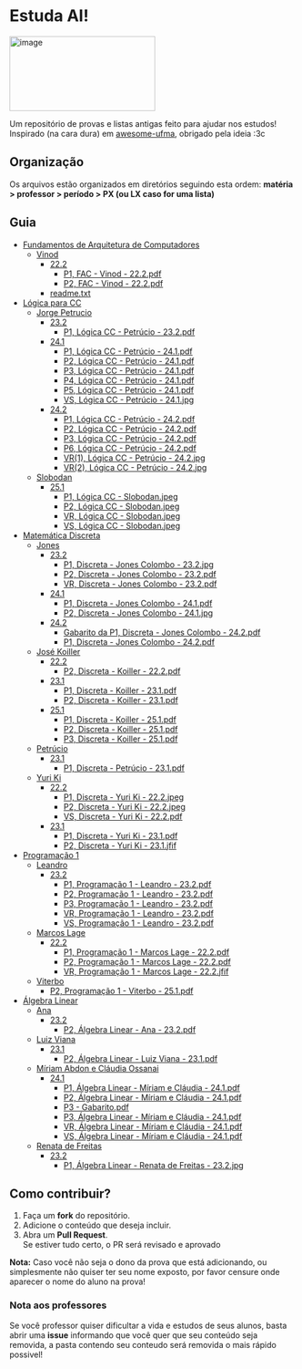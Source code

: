 # Estuda AI!
<img width="256" height="131" alt="image" src="https://github.com/user-attachments/assets/3ad5fbeb-34a8-40f8-99b2-1150cee13502" />

Um repositório de provas e listas antigas feito para ajudar nos estudos!  
Inspirado (na cara dura) em [awesome-ufma](https://github.com/elheremes/awesome-ufma/tree/master), obrigado pela ideia :3c

## Organização
Os arquivos estão organizados em diretórios seguindo esta ordem: **matéria > professor > período > PX (ou LX caso for uma lista)**

## Guia
- [Fundamentos de Arquitetura de Computadores](./Fundamentos%20de%20Arquitetura%20de%20Computadores)
  - [Vinod](./Fundamentos%20de%20Arquitetura%20de%20Computadores/Vinod)
    - [22.2](./Fundamentos%20de%20Arquitetura%20de%20Computadores/Vinod/22.2)
      - [P1, FAC - Vinod - 22.2.pdf](./Fundamentos%20de%20Arquitetura%20de%20Computadores/Vinod/22.2/P1,%20FAC%20-%20Vinod%20-%2022.2.pdf)
      - [P2, FAC - Vinod - 22.2.pdf](./Fundamentos%20de%20Arquitetura%20de%20Computadores/Vinod/22.2/P2,%20FAC%20-%20Vinod%20-%2022.2.pdf)
    - [readme.txt](./Fundamentos%20de%20Arquitetura%20de%20Computadores/Vinod/readme.txt)
- [Lógica para CC](./Lógica%20para%20CC)
  - [Jorge Petrucio](./Lógica%20para%20CC/Jorge%20Petrucio)
    - [23.2](./Lógica%20para%20CC/Jorge%20Petrucio/23.2)
      - [P1, Lógica CC - Petrúcio - 23.2.pdf](./Lógica%20para%20CC/Jorge%20Petrucio/23.2/P1,%20Lógica%20CC%20-%20Petrúcio%20-%2023.2.pdf)
    - [24.1](./Lógica%20para%20CC/Jorge%20Petrucio/24.1)
      - [P1, Lógica CC - Petrúcio - 24.1.pdf](./Lógica%20para%20CC/Jorge%20Petrucio/24.1/P1,%20Lógica%20CC%20-%20Petrúcio%20-%2024.1.pdf)
      - [P2, Lógica CC - Petrúcio - 24.1.pdf](./Lógica%20para%20CC/Jorge%20Petrucio/24.1/P2,%20Lógica%20CC%20-%20Petrúcio%20-%2024.1.pdf)
      - [P3, Lógica CC - Petrúcio - 24.1.pdf](./Lógica%20para%20CC/Jorge%20Petrucio/24.1/P3,%20Lógica%20CC%20-%20Petrúcio%20-%2024.1.pdf)
      - [P4, Lógica CC - Petrúcio - 24.1.pdf](./Lógica%20para%20CC/Jorge%20Petrucio/24.1/P4,%20Lógica%20CC%20-%20Petrúcio%20-%2024.1.pdf)
      - [P5, Lógica CC - Petrúcio - 24.1.pdf](./Lógica%20para%20CC/Jorge%20Petrucio/24.1/P5,%20Lógica%20CC%20-%20Petrúcio%20-%2024.1.pdf)
      - [VS, Lógica CC - Petrúcio - 24.1.jpg](./Lógica%20para%20CC/Jorge%20Petrucio/24.1/VS,%20Lógica%20CC%20-%20Petrúcio%20-%2024.1.jpg)
    - [24.2](./Lógica%20para%20CC/Jorge%20Petrucio/24.2)
      - [P1, Lógica CC - Petrúcio - 24.2.pdf](./Lógica%20para%20CC/Jorge%20Petrucio/24.2/P1,%20Lógica%20CC%20-%20Petrúcio%20-%2024.2.pdf)
      - [P2, Lógica CC - Petrúcio - 24.2.pdf](./Lógica%20para%20CC/Jorge%20Petrucio/24.2/P2,%20Lógica%20CC%20-%20Petrúcio%20-%2024.2.pdf)
      - [P3, Lógica CC - Petrúcio - 24.2.pdf](./Lógica%20para%20CC/Jorge%20Petrucio/24.2/P3,%20Lógica%20CC%20-%20Petrúcio%20-%2024.2.pdf)
      - [P6, Lógica CC - Petrúcio - 24.2.pdf](./Lógica%20para%20CC/Jorge%20Petrucio/24.2/P6,%20Lógica%20CC%20-%20Petrúcio%20-%2024.2.pdf)
      - [VR(1), Lógica CC - Petrúcio - 24.2.jpg](./Lógica%20para%20CC/Jorge%20Petrucio/24.2/VR(1),%20Lógica%20CC%20-%20Petrúcio%20-%2024.2.jpg)
      - [VR(2), Lógica CC - Petrúcio - 24.2.jpg](./Lógica%20para%20CC/Jorge%20Petrucio/24.2/VR(2),%20Lógica%20CC%20-%20Petrúcio%20-%2024.2.jpg)
  - [Slobodan](./Lógica%20para%20CC/Slobodan)
    - [25.1](./Lógica%20para%20CC/Slobodan/25.1)
      - [P1, Lógica CC - Slobodan.jpeg](./Lógica%20para%20CC/Slobodan/25.1/P1,%20Lógica%20CC%20-%20Slobodan.jpeg)
      - [P2, Lógica CC - Slobodan.jpeg](./Lógica%20para%20CC/Slobodan/25.1/P2,%20Lógica%20CC%20-%20Slobodan.jpeg)
      - [VR, Lógica CC - Slobodan.jpeg](./Lógica%20para%20CC/Slobodan/25.1/VR,%20Lógica%20CC%20-%20Slobodan.jpeg)
      - [VS, Lógica CC - Slobodan.jpeg](./Lógica%20para%20CC/Slobodan/25.1/VS,%20Lógica%20CC%20-%20Slobodan.jpeg)
- [Matemática Discreta](./Matemática%20Discreta)
  - [Jones](./Matemática%20Discreta/Jones)
    - [23.2](./Matemática%20Discreta/Jones/23.2)
      - [P1, Discreta - Jones Colombo - 23.2.jpg](./Matemática%20Discreta/Jones/23.2/P1,%20Discreta%20-%20Jones%20Colombo%20-%2023.2.jpg)
      - [P2, Discreta - Jones Colombo - 23.2.pdf](./Matemática%20Discreta/Jones/23.2/P2,%20Discreta%20-%20Jones%20Colombo%20-%2023.2.pdf)
      - [VR, Discreta - Jones Colombo - 23.2.pdf](./Matemática%20Discreta/Jones/23.2/VR,%20Discreta%20-%20Jones%20Colombo%20-%2023.2.pdf)
    - [24.1](./Matemática%20Discreta/Jones/24.1)
      - [P1, Discreta - Jones Colombo - 24.1.pdf](./Matemática%20Discreta/Jones/24.1/P1,%20Discreta%20-%20Jones%20Colombo%20-%2024.1.pdf)
      - [P2, Discreta - Jones Colombo - 24.1.jpg](./Matemática%20Discreta/Jones/24.1/P2,%20Discreta%20-%20Jones%20Colombo%20-%2024.1.jpg)
    - [24.2](./Matemática%20Discreta/Jones/24.2)
      - [Gabarito da P1, Discreta - Jones Colombo - 24.2.pdf](./Matemática%20Discreta/Jones/24.2/Gabarito%20da%20P1,%20Discreta%20-%20Jones%20Colombo%20-%2024.2.pdf)
      - [P1, Discreta - Jones Colombo - 24.2.pdf](./Matemática%20Discreta/Jones/24.2/P1,%20Discreta%20-%20Jones%20Colombo%20-%2024.2.pdf)
  - [José Koiller](./Matemática%20Discreta/José%20Koiller)
    - [22.2](./Matemática%20Discreta/José%20Koiller/22.2)
      - [P2, Discreta - Koiller - 22.2.pdf](./Matemática%20Discreta/José%20Koiller/22.2/P2,%20Discreta%20-%20Koiller%20-%2022.2.pdf)
    - [23.1](./Matemática%20Discreta/José%20Koiller/23.1)
      - [P1, Discreta - Koiller - 23.1.pdf](./Matemática%20Discreta/José%20Koiller/23.1/P1,%20Discreta%20-%20Koiller%20-%2023.1.pdf)
      - [P2, Discreta - Koiller - 23.1.pdf](./Matemática%20Discreta/José%20Koiller/23.1/P2,%20Discreta%20-%20Koiller%20-%2023.1.pdf)
    - [25.1](./Matemática%20Discreta/José%20Koiller/25.1)
      - [P1, Discreta - Koiller - 25.1.pdf](./Matemática%20Discreta/José%20Koiller/25.1/P1,%20Discreta%20-%20Koiller%20-%2025.1.pdf)
      - [P2, Discreta - Koiller - 25.1.pdf](./Matemática%20Discreta/José%20Koiller/25.1/P2,%20Discreta%20-%20Koiller%20-%2025.1.pdf)
      - [P3, Discreta - Koiller - 25.1.pdf](./Matemática%20Discreta/José%20Koiller/25.1/P3,%20Discreta%20-%20Koiller%20-%2025.1.pdf)
  - [Petrúcio](./Matemática%20Discreta/Petrúcio)
    - [23.1](./Matemática%20Discreta/Petrúcio/23.1)
      - [P1, Discreta - Petrúcio - 23.1.pdf](./Matemática%20Discreta/Petrúcio/23.1/P1,%20Discreta%20-%20Petrúcio%20-%2023.1.pdf)
  - [Yuri Ki](./Matemática%20Discreta/Yuri%20Ki)
    - [22.2](./Matemática%20Discreta/Yuri%20Ki/22.2)
      - [P1, Discreta - Yuri Ki - 22.2.jpeg](./Matemática%20Discreta/Yuri%20Ki/22.2/P1,%20Discreta%20-%20Yuri%20Ki%20-%2022.2.jpeg)
      - [P2, Discreta - Yuri Ki - 22.2.jpeg](./Matemática%20Discreta/Yuri%20Ki/22.2/P2,%20Discreta%20-%20Yuri%20Ki%20-%2022.2.jpeg)
      - [VS, Discreta - Yuri Ki - 22.2.pdf](./Matemática%20Discreta/Yuri%20Ki/22.2/VS,%20Discreta%20-%20Yuri%20Ki%20-%2022.2.pdf)
    - [23.1](./Matemática%20Discreta/Yuri%20Ki/23.1)
      - [P1, Discreta - Yuri Ki - 23.1.pdf](./Matemática%20Discreta/Yuri%20Ki/23.1/P1,%20Discreta%20-%20Yuri%20Ki%20-%2023.1.pdf)
      - [P2, Discreta - Yuri Ki - 23.1.jfif](./Matemática%20Discreta/Yuri%20Ki/23.1/P2,%20Discreta%20-%20Yuri%20Ki%20-%2023.1.jfif)
- [Programação 1](./Programação%201)
  - [Leandro](./Programação%201/Leandro)
    - [23.2](./Programação%201/Leandro/23.2)
      - [P1, Programação 1 - Leandro - 23.2.pdf](./Programação%201/Leandro/23.2/P1,%20Programação%201%20-%20Leandro%20-%2023.2.pdf)
      - [P2, Programação 1 - Leandro - 23.2.pdf](./Programação%201/Leandro/23.2/P2,%20Programação%201%20-%20Leandro%20-%2023.2.pdf)
      - [P3, Programação 1 - Leandro - 23.2.pdf](./Programação%201/Leandro/23.2/P3,%20Programação%201%20-%20Leandro%20-%2023.2.pdf)
      - [VR, Programação 1 - Leandro - 23.2.pdf](./Programação%201/Leandro/23.2/VR,%20Programação%201%20-%20Leandro%20-%2023.2.pdf)
      - [VS, Programação 1 - Leandro - 23.2.pdf](./Programação%201/Leandro/23.2/VS,%20Programação%201%20-%20Leandro%20-%2023.2.pdf)
  - [Marcos Lage](./Programação%201/Marcos%20Lage)
    - [22.2](./Programação%201/Marcos%20Lage/22.2)
      - [P1, Programação 1 - Marcos Lage - 22.2.pdf](./Programação%201/Marcos%20Lage/22.2/P1,%20Programação%201%20-%20Marcos%20Lage%20-%2022.2.pdf)
      - [P2, Programação 1 - Marcos Lage - 22.2.pdf](./Programação%201/Marcos%20Lage/22.2/P2,%20Programação%201%20-%20Marcos%20Lage%20-%2022.2.pdf)
      - [VR, Programação 1 - Marcos Lage - 22.2.jfif](./Programação%201/Marcos%20Lage/22.2/VR,%20Programação%201%20-%20Marcos%20Lage%20-%2022.2.jfif)
  - [Viterbo](./Programação%201/Viterbo)
    - [P2, Programação 1 - Viterbo - 25.1.pdf](./Programação%201/Viterbo/P2,%20Programação%201%20-%20Viterbo%20-%2025.1.pdf)
- [Álgebra Linear](./Álgebra%20Linear)
  - [Ana](./Álgebra%20Linear/Ana)
    - [23.2](./Álgebra%20Linear/Ana/23.2)
      - [P2, Álgebra Linear - Ana - 23.2.pdf](./Álgebra%20Linear/Ana/23.2/P2,%20Álgebra%20Linear%20-%20Ana%20-%2023.2.pdf)
  - [Luiz Viana](./Álgebra%20Linear/Luiz%20Viana)
    - [23.1](./Álgebra%20Linear/Luiz%20Viana/23.1)
      - [P2, Álgebra Linear - Luiz Viana - 23.1.pdf](./Álgebra%20Linear/Luiz%20Viana/23.1/P2,%20Álgebra%20Linear%20-%20Luiz%20Viana%20-%2023.1.pdf)
  - [Míriam Abdon e Cláudia Ossanai](./Álgebra%20Linear/Míriam%20Abdon%20e%20Cláudia%20Ossanai)
    - [24.1](./Álgebra%20Linear/Míriam%20Abdon%20e%20Cláudia%20Ossanai/24.1)
      - [P1, Álgebra Linear - Míriam e Cláudia - 24.1.pdf](./Álgebra%20Linear/Míriam%20Abdon%20e%20Cláudia%20Ossanai/24.1/P1,%20Álgebra%20Linear%20-%20Míriam%20e%20Cláudia%20-%2024.1.pdf)
      - [P2, Álgebra Linear - Míriam e Cláudia - 24.1.pdf](./Álgebra%20Linear/Míriam%20Abdon%20e%20Cláudia%20Ossanai/24.1/P2,%20Álgebra%20Linear%20-%20Míriam%20e%20Cláudia%20-%2024.1.pdf)
      - [P3 - Gabarito.pdf](./Álgebra%20Linear/Míriam%20Abdon%20e%20Cláudia%20Ossanai/24.1/P3%20-%20Gabarito.pdf)
      - [P3, Álgebra Linear - Míriam e Cláudia - 24.1.pdf](./Álgebra%20Linear/Míriam%20Abdon%20e%20Cláudia%20Ossanai/24.1/P3,%20Álgebra%20Linear%20-%20Míriam%20e%20Cláudia%20-%2024.1.pdf)
      - [VR, Álgebra Linear - Míriam e Cláudia - 24.1.pdf](./Álgebra%20Linear/Míriam%20Abdon%20e%20Cláudia%20Ossanai/24.1/VR,%20Álgebra%20Linear%20-%20Míriam%20e%20Cláudia%20-%2024.1.pdf)
      - [VS, Álgebra Linear - Míriam e Cláudia - 24.1.pdf](./Álgebra%20Linear/Míriam%20Abdon%20e%20Cláudia%20Ossanai/24.1/VS,%20Álgebra%20Linear%20-%20Míriam%20e%20Cláudia%20-%2024.1.pdf)
  - [Renata de Freitas](./Álgebra%20Linear/Renata%20de%20Freitas)
    - [23.2](./Álgebra%20Linear/Renata%20de%20Freitas/23.2)
      - [P1, Álgebra Linear - Renata de Freitas - 23.2.jpg](./Álgebra%20Linear/Renata%20de%20Freitas/23.2/P1,%20Álgebra%20Linear%20-%20Renata%20de%20Freitas%20-%2023.2.jpg)


## Como contribuir?
1. Faça um **fork** do repositório.  
2. Adicione o conteúdo que deseja incluir.  
3. Abra um **Pull Request**.  
Se estiver tudo certo, o PR será revisado e aprovado

**Nota:** Caso você não seja o dono da prova que está adicionando, ou simplesmente não quiser ter seu nome exposto, por favor censure onde aparecer o nome do aluno na prova!

### Nota aos professores
Se você professor quiser dificultar a vida e estudos de seus alunos, basta abrir uma **issue** informando que você quer que seu conteúdo seja removida, a pasta contendo seu conteudo será removida o mais rápido possivel!
